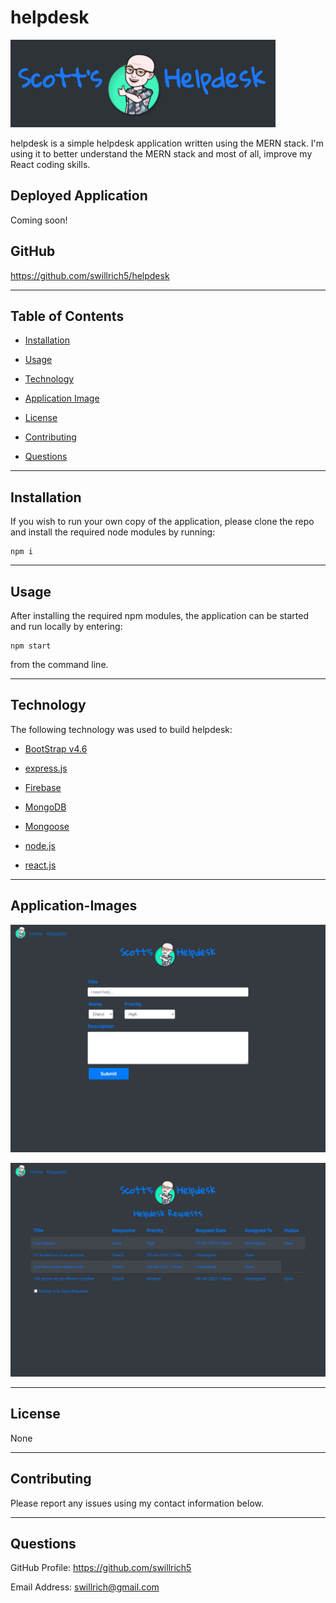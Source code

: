 # helpdesk

![Image of Deployed Application](./client/src/images/helpdesk-logo.png)

helpdesk is a simple helpdesk application written using the MERN stack.  I'm using it to better understand the MERN stack and most of all, improve my React coding skills.

## Deployed Application
Coming soon!

## GitHub

https://github.com/swillrich5/helpdesk

---
## Table of Contents

* [Installation](#installation)

* [Usage](#usage)

* [Technology](#technology)

* [Application Image](#Application-Image)

* [License](#license)

* [Contributing](#Contributing)

* [Questions](#Questions)

---

## Installation

If you wish to run your own copy of the application, please clone the repo and install the required node modules by running:

```
npm i
```

---

## Usage

After installing the required npm modules, the application can be started and run locally by entering:

```
npm start
```
from the command line.  

---

## Technology

The following technology was used to build helpdesk:

  * [BootStrap v4.6](https://getbootstrap.com/docs/4.6/getting-started/introduction/)

   * [express.js](https://www.npmjs.com/package/express)

  * [Firebase](https://firebase.google.com/)

  * [MongoDB](https://www.mongodb.com/)

  * [Mongoose](https://www.npmjs.com/package/mongoose)

  * [node.js](https://nodejs.org/en/)

  * [react.js](https://www.npmjs.com/package/react)



---

## Application-Images

![Image of Deployed Application](./client/src/images/helpdesk.png)


![Image of Deployed Application](./client/src/images/helpdesk2.png)

---


## License

None

---

## Contributing

Please report any issues using my contact information below.

---

## Questions

GitHub Profile: https://github.com/swillrich5

Email Address: swillrich@gmail.com

